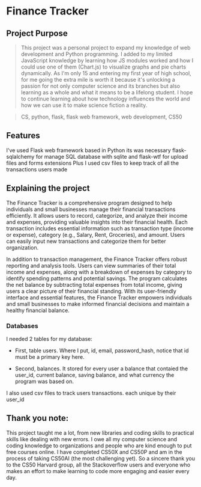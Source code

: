 # Finance Tracker
## Project Purpose
>This project was a personal project to expand my knowledge of web development and Python programming. I added to my limited JavaScript knowledge by learning how JS modules worked and how I could use one of them (Chart.js) to visualize graphs and pie charts dynamically. As I'm only 15 and entering my first year of high school, for me going the extra mile is worth it because it's unlocking a passion for not only computer science and its branches but also learning as a whole and what it means to be a lifelong student. I hope to continue learning about how technology influences the world and how we can use it to make science fiction a reality. 

>CS, python, flask, flask web framework, web development, CS50
## Features
I've used Flask web framework based in Python
its was necessary flask-sqlalchemy for manage SQL database with sqlite and flask-wtf for upload files and forms extensions
Plus I used csv files to keep track of all the transactions users made
## Explaining the project

The Finance Tracker is a comprehensive program designed to help individuals and small businesses manage their financial transactions efficiently. It allows users to record, categorize, and analyze their income and expenses, providing valuable insights into their financial health. Each transaction includes essential information such as transaction type (income or expense), category (e.g., Salary, Rent, Groceries), and amount. Users can easily input new transactions and categorize them for better organization. 

In addition to transaction management, the Finance Tracker offers robust reporting and analysis tools. Users can view summaries of their total income and expenses, along with a breakdown of expenses by category to identify spending patterns and potential savings. The program calculates the net balance by subtracting total expenses from total income, giving users a clear picture of their financial standing. With its user-friendly interface and essential features, the Finance Tracker empowers individuals and small businesses to make informed financial decisions and maintain a healthy financial balance.

### Databases
I needed 2 tables for my database:

- First, table users. Where I put, id, email, password_hash, notice that id must be a primary key here.

- Second,  balances. It stored for every user a balance that contaied the user_id, current balance, saving balance, and what currency the program was based on.

I also used csv files to track users transactions. each unique by their user_id

## Thank you note:

This project taught me a lot, from new libraries and coding skills to practical skills like dealing with new errors. I owe all my computer science and coding knowledge to organizations and people who are kind enough to put free courses online. I have completed CS50X and CS50P and am in the process of taking CS50AI (the most challenging yet). So a sincere thank you to the CS50 Harvard group, all the Stackoverflow users and everyone who makes an effort to make learning to code more engaging and easier every day.
